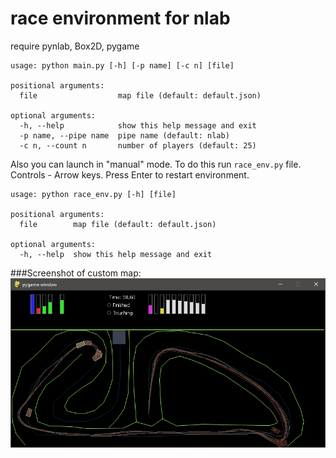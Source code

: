 # race environment for nlab

require pynlab, Box2D, pygame

````
usage: python main.py [-h] [-p name] [-c n] [file]

positional arguments:
  file                  map file (default: default.json)

optional arguments:
  -h, --help            show this help message and exit
  -p name, --pipe name  pipe name (default: nlab)
  -c n, --count n       number of players (default: 25)

````

Also you can launch in "manual" mode. To do this run `race_env.py` file.
Controls - Arrow keys. Press Enter to restart environment.

````
usage: python race_env.py [-h] [file]

positional arguments:
  file        map file (default: default.json)

optional arguments:
  -h, --help  show this help message and exit
````

###Screenshot of custom map:
![screenshot](./screenshot.png)